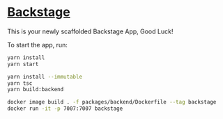 # [Backstage](https://backstage.io)

This is your newly scaffolded Backstage App, Good Luck!

To start the app, run:

```sh
yarn install
yarn start
```


```bash
yarn install --immutable
yarn tsc
yarn build:backend

docker image build . -f packages/backend/Dockerfile --tag backstage
docker run -it -p 7007:7007 backstage
```